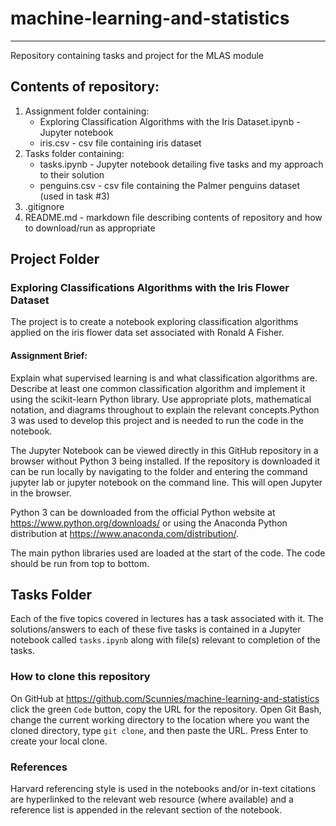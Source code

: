 # machine-learning-and-statistics
***
Repository containing tasks and project for the MLAS module 

## Contents of repository:

1. Assignment folder containing:
    * Exploring Classification Algorithms with the Iris Dataset.ipynb - Jupyter notebook
    * iris.csv - csv file containing iris dataset
2. Tasks folder containing:
    * tasks.ipynb - Jupyter notebook detailing five tasks and my approach to their solution
    * penguins.csv -  csv file containing the Palmer penguins dataset (used in task #3)
3. .gitignore 
4.  README.md - markdown file describing contents of repository and how to download/run as appropriate

## Project Folder
### Exploring Classifications Algorithms with the Iris Flower Dataset
The project is to create a notebook exploring classification algorithms applied on the iris flower data set associated with Ronald
A Fisher.

#### Assignment Brief:

 Explain what supervised learning is and what classification algorithms are.
Describe at least one common classification algorithm and implement it using the scikit-learn Python library.
Use appropriate plots, mathematical notation, and diagrams throughout to explain the relevant concepts.Python 3 was used to develop this project and is needed to run the code in the notebook. 

The Jupyter Notebook can be viewed directly in this GitHub repository in a browser without Python 3 being installed. 
If the repository is downloaded it can be run locally by navigating to the folder and entering the command jupyter lab or jupyter notebook on the command line. This will open Jupyter in the browser. 

Python 3 can be downloaded from the official Python website at https://www.python.org/downloads/ or using the Anaconda Python distribution at https://www.anaconda.com/distribution/.

The main python libraries used are loaded at the start of the code. The code should be run from top to bottom. 

## Tasks Folder
Each of the five topics covered in lectures has a task associated with it.  The solutions/answers to each of these five tasks is contained in a Jupyter notebook called `tasks.ipynb` along with file(s) relevant to completion of the tasks.  

### How to clone this repository

On GitHub at https://github.com/Scunnies/machine-learning-and-statistics click the green `Code` button, copy the URL for the repository. Open Git Bash, change the current working directory to the location where you want the cloned directory, type `git clone`, and then paste the URL. Press Enter to create your local clone.

### References 

Harvard referencing style is used in the notebooks and/or in-text citations are hyperlinked to the relevant web resource (where available) and a reference list is appended in the relevant section of the notebook.
